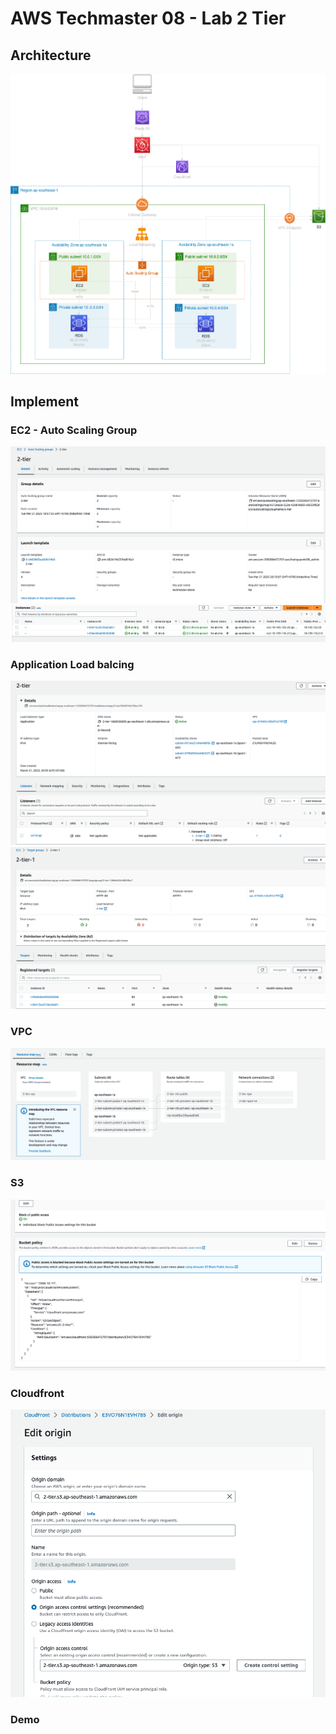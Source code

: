 # AWS Techmaster 08 - Lab 2 Tier
## Architecture
<img src="./2 Tier.drawio.png"/>

## Implement
### EC2 - Auto Scaling Group
<img src="./asg.png"/>
<img src="./ec2.png"/>

### Application Load balcing
<img src="./alb.png"/>
<img src="./target-group.png"/>

### VPC
<img src="./vpc.png"/>

### S3
<img src="./s3.png"/>

### Cloudfront
<img src="./cloudfront.png"/>

### Demo